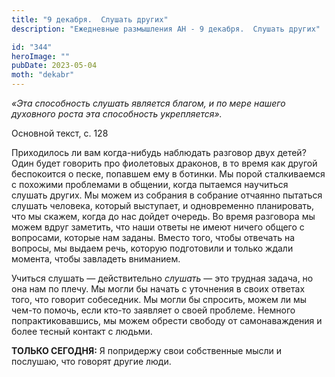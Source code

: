 ```yaml
---
title: "9 декабря.  Слушать других"
description: "Ежедневные размышления АН - 9 декабря.  Слушать других"

id: "344"
heroImage: ""
pubDate: 2023-05-04
moth: "dekabr"
---
```


_«Эта способность слушать является благом, и по мере нашего духовного роста
эта способность укрепляется»._

Основной текст, с. 128

Приходилось ли вам когда-нибудь наблюдать разговор двух детей? Один будет
говорить про фиолетовых драконов, в то время как другой беспокоится о песке,
попавшем ему в ботинки. Мы порой сталкиваемся с похожими проблемами в общении,
когда пытаемся научиться слушать других. Мы можем из собрания в собрание
отчаянно пытаться слушать человека, который выступает, и одновременно
планировать, что мы скажем, когда до нас дойдет очередь. Во время разговора мы
можем вдруг заметить, что наши ответы не имеют ничего общего с вопросами,
которые нам заданы. Вместо того, чтобы отвечать на вопросы, мы выдаем речь,
которую подготовили и только ждали момента, чтобы завладеть вниманием.

Учиться слушать — действительно _слушать_ — это трудная задача, но она нам по
плечу. Мы могли бы начать с уточнения в своих ответах того, что говорит
собеседник. Мы могли бы спросить, можем ли мы чем-то помочь, если кто-то
заявляет о своей проблеме. Немного попрактиковавшись, мы можем обрести свободу
от самонаваждения и более тесный контакт с людьми.

**ТОЛЬКО СЕГОДНЯ:** Я попридержу свои собственные мысли и послушаю, что
говорят другие люди.
